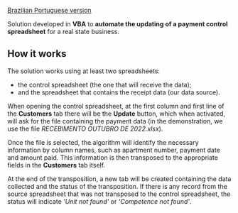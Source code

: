 [Brazilian Portuguese version](README.pt-br.md)

Solution developed in **VBA** to **automate the updating of a payment control spreadsheet** for a real state business.

## How it works
The solution works using at least two spreadsheets:
- the control spreadsheet (the one that will receive the data);
- and the spreadsheet that contains the receipt data (our data source).

When opening the control spreadsheet, at the first column and first line of the **Customers** tab there will be the **Update** button, which when activated, will ask for the file containing the payment data (in the demonstration, we use the file *RECEBIMENTO OUTUBRO DE 2022.xlsx*).

Once the file is selected, the algorithm will identify the necessary information by column names, such as apartment number, payment date and amount paid.
This information is then transposed to the appropriate fields in the **Customers** tab itself.

At the end of the transposition, a new tab will be created containing the data collected and the status of the transposition. If there is any record from the source spreadsheet that was not transposed to the control spreadsheet, the status will indicate *'Unit not found'* or *'Competence not found'*.